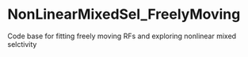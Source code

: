 # NonLinearMixedSel_FreelyMoving
Code base for fitting freely moving RFs and exploring nonlinear mixed selctivity
